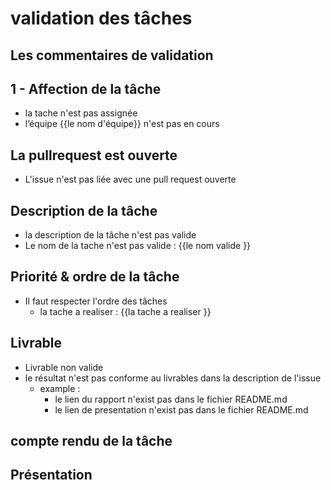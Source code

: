 # validation des tâches

## Les commentaires de validation 

## 1 - Affection de la tâche
- la tache n'est pas assignée 
- l’équipe {{le nom d'équipe}} n'est pas en cours


## La pullrequest est ouverte
- L'issue n'est pas liée avec une pull request ouverte

## Description de la tâche
- la description de la tâche n'est pas valide
- Le nom de la tache n'est pas valide : {{le nom valide }}


## Priorité & ordre de la tâche
- Il faut respecter l'ordre des tâches 
    - la tache a realiser : {{la tache a realiser }}

## Livrable
- Livrable non valide
- le résultat n'est pas conforme au livrables dans la description de l'issue
    - example :
        - le lien du rapport n'exist pas  dans le fichier README.md
        - le lien de presentation n'exist pas  dans le fichier README.md



## compte rendu de la tâche

## Présentation
